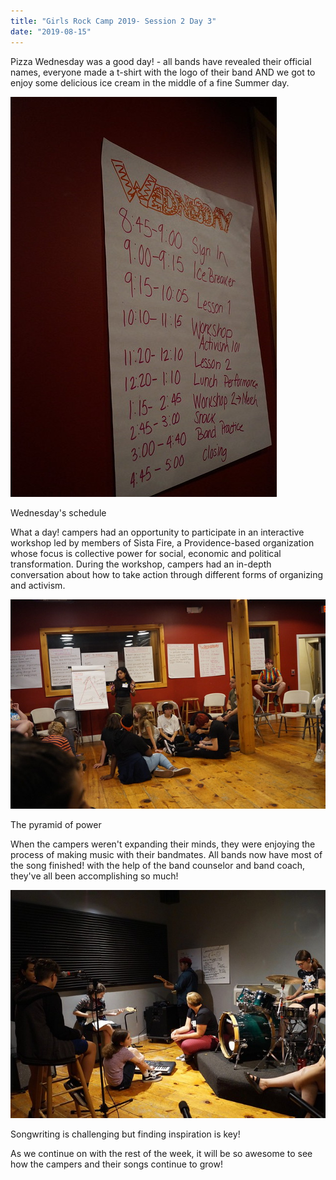 ```yaml
---
title: "Girls Rock Camp 2019- Session 2 Day 3"
date: "2019-08-15"
---
```


Pizza Wednesday was a good day! - all bands have revealed their official names, everyone made a t-shirt with the logo of their band AND we got to enjoy some delicious ice cream in the middle of a fine Summer day.

![](images/48539833106_f587c0b12e_z.jpg)

Wednesday's schedule  
  

What a day! campers had an opportunity to participate in an interactive workshop led by members of Sista Fire, a Providence-based organization whose focus is collective power for social, economic and political transformation. During the workshop, campers had an in-depth conversation about how to take action through different forms of organizing and activism.

![](images/48539983852_bb1d0d8a7e_z.jpg)

The pyramid of power

When the campers weren't expanding their minds, they were enjoying the process of making music with their bandmates. All bands now have most of the song finished! with the help of the band counselor and band coach, they've all been accomplishing so much!

![](images/48528299927_5566a75f95_z.jpg)

Songwriting is challenging but finding inspiration is key!

As we continue on with the rest of the week, it will be so awesome to see how the campers and their songs continue to grow!
